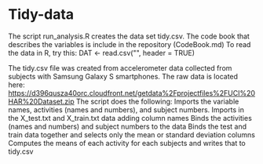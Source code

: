 # Tidy-data

The script run_analysis.R creates the data set tidy.csv.
The code book that describes the variables is include in the repository (CodeBook.md)
To read the data in R, try this: 
   DAT <- read.csv("", header = TRUE)

The tidy.csv file was created from accelerometer data collected from subjects with Samsung Galaxy S smartphones.
The raw data is located here:
https://d396qusza40orc.cloudfront.net/getdata%2Fprojectfiles%2FUCI%20HAR%20Dataset.zip 
The script does the following:
Imports the variable names, activities (names and numbers), and subject numbers.
Imports in the X_test.txt and X_train.txt data adding column names
Binds the activities (names and numbers) and subject numbers to the data
Binds the test and train data together and selects only the mean or standard deviation columns
Computes the means of each activity for each subjects and writes that to tidy.csv

